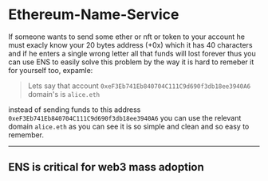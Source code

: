 Ethereum-Name-Service
=====================

If someone wants to send some ether or nft or token to your account he must exacly know your 20 bytes address (+0x) which it has 40 characters and if he enters a single wrong letter all that funds will lost forever thus you can use ENS to easily solve this problem by the way it is hard to remeber it for yourself too, expamle:

> Lets say that account `0xeF3Eb741Eb840704C111C9d690f3db18ee3940A6` domain's is `alice.eth` 

instead of sending funds to this address `0xeF3Eb741Eb840704C111C9d690f3db18ee3940A6` you can use the relevant domain `alice.eth` as you can see it is so simple and clean and so easy to remember.

---------------------------------------
ENS is critical for web3 mass adoption
---------------------------------------
